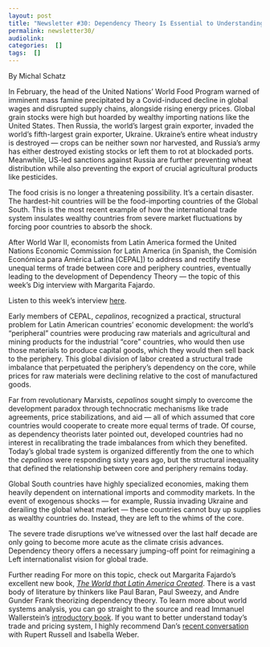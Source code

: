 ```yaml
---
layout: post
title: "Newsletter #30: Dependency Theory Is Essential to Understanding Our World, with Margarita Fajardo"
permalink: newsletter30/
audiolink: 
categories:  []
tags:  []
---
```


By Michal Schatz

In February, the head of the United Nations’ World Food Program warned of imminent mass famine precipitated by a Covid-induced decline in global wages and disrupted supply chains, alongside rising energy prices. Global grain stocks were high but hoarded by wealthy importing nations like the United States. Then Russia, the world’s largest grain exporter, invaded the world’s fifth-largest grain exporter, Ukraine. Ukraine’s entire wheat industry is destroyed — crops can be neither sown nor harvested, and Russia’s army has either destroyed existing stocks or left them to rot at blockaded ports. Meanwhile, US-led sanctions against Russia are further preventing wheat distribution while also preventing the export of crucial agricultural products like pesticides.

The food crisis is no longer a threatening possibility. It’s a certain disaster. The hardest-hit countries will be the food-importing countries of the Global South. This is the most recent example of how the international trade system insulates wealthy countries from severe market fluctuations by forcing poor countries to absorb the shock.

After World War II, economists from Latin America formed the United Nations Economic Commission for Latin America (in Spanish, the Comisión Económica para América Latina [CEPAL]) to address and rectify these unequal terms of trade between core and periphery countries, eventually leading to the development of Dependency Theory — the topic of this week’s Dig interview with Margarita Fajardo.

Listen to this week’s interview [here](https://thedigradio.com/podcast/center-and-periphery-w-margarita-fajardo).

Early members of CEPAL, *cepalinos*, recognized a practical, structural problem for Latin American countries’ economic development: the world’s “peripheral” countries were producing raw materials and agricultural and mining products for the industrial “core” countries, who would then use those materials to produce capital goods, which they would then sell back to the periphery. This global division of labor created a structural trade imbalance that perpetuated the periphery’s dependency on the core, while prices for raw materials were declining relative to the cost of manufactured goods.

Far from revolutionary Marxists, *cepalinos* sought simply to overcome the development paradox through technocratic mechanisms like trade agreements, price stabilizations, and aid — all of which assumed that core countries would cooperate to create more equal terms of trade. Of course, as dependency theorists later pointed out, developed countries had no interest in recalibrating the trade imbalances from which they benefited. Today’s global trade system is organized differently from the one to which the *cepalinos* were responding sixty years ago, but the structural inequality that defined the relationship between core and periphery remains today.

Global South countries have highly specialized economies, making them heavily dependent on international imports and commodity markets. In the event of exogenous shocks — for example, Russia invading Ukraine and derailing the global wheat market — these countries cannot buy up supplies as wealthy countries do. Instead, they are left to the whims of the core.

The severe trade disruptions we’ve witnessed over the last half decade are only going to become more acute as the climate crisis advances. Dependency theory offers a necessary jumping-off point for reimagining a Left internationalist vision for global trade.

Further reading
For more on this topic, check out Margarita Fajardo’s excellent new book, *[The World that Latin America Created](https://www.hup.harvard.edu/catalog.php?isbn=9780674260498&content=reviews)*. There is a vast body of literature by thinkers like Paul Baran, Paul Sweezy, and Andre Gunder Frank theorizing dependency theory. To learn more about world systems analysis, you can go straight to the source and read Immanuel Wallerstein’s [introductory book](https://sociology.yale.edu/publications/world-systems-analysis-introduction). If you want to better understand today’s trade and pricing system, I highly recommend Dan’s [recent conversation](https://thedigradio.com/podcast/price-wars-w-rupert-russell-isabella-weber) with Rupert Russell and Isabella Weber.
